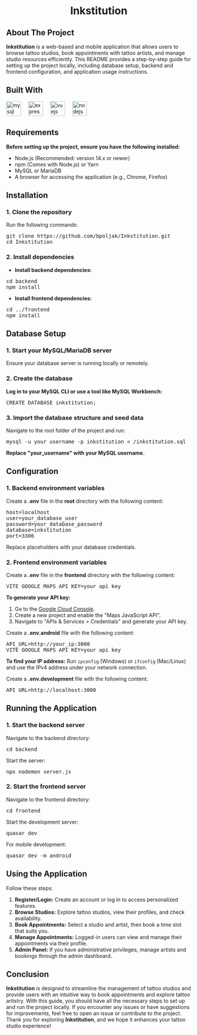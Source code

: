 <h1 align="center">Inkstitution</h1> <h2 align="left">About The Project</h2> <p align="left"><b>Inkstitution</b> is a web-based and mobile application that allows users to browse tattoo studios, book appointments with tattoo artists, and manage studio resources efficiently. This README provides a step-by-step guide for setting up the project locally, including database setup, backend and frontend configuration, and application usage instructions.</p> <h2 align="left">Built With</h2> <div align="left"> <img src="https://skillicons.dev/icons?i=mysql" height="40" alt="mysql logo" /> <img width="12" /> <img src="https://skillicons.dev/icons?i=express" height="40" alt="express logo" /> <img width="12" /> <img src="https://cdn.quasar.dev/logo-v2/512/logo.png" height="40" alt="vuejs logo" /> <img width="12" /> <img src="https://skillicons.dev/icons?i=nodejs" height="40" alt="nodejs logo" /> </div> <h2 align="left">Requirements</h2> <p align="left"><b>Before setting up the project, ensure you have the following installed:</b></p> <ul> <li>Node.js (Recommended: version 14.x or newer)</li> <li>npm (Comes with Node.js) or Yarn</li> <li>MySQL or MariaDB</li> <li>A browser for accessing the application (e.g., Chrome, Firefox)</li> </ul> <h2 align="left">Installation</h2> <h3 align="left">1. Clone the repository</h3> <p align="left">Run the following commands:</p> <pre>git clone https://github.com/bpoljak/Inkstitution.git 
cd Inkstitution</pre> <h3 align="left">2. Install dependencies</h3> <ul> <li><b>Install backend dependencies:</b></li> </ul> <pre>cd backend 
npm install</pre> <ul> <li><b>Install frontend dependencies:</b></li> </ul> <pre>cd ../frontend 
npm install</pre> <h2 align="left">Database Setup</h2> <h3 align="left">1. Start your MySQL/MariaDB server</h3> <p align="left">Ensure your database server is running locally or remotely.</p> <h3 align="left">2. Create the database</h3> <p align="left"><b>Log in to your MySQL CLI or use a tool like MySQL Workbench:</b></p> <pre>CREATE DATABASE inkstitution;</pre> <h3 align="left">3. Import the database structure and seed data</h3> <p align="left">Navigate to the root folder of the project and run:</p> <pre>mysql -u your_username -p inkstitution < /inkstitution.sql</pre> <p align="left"><b>Replace "your_username" with your MySQL username.</b></p> <h2 align="left">Configuration</h2> <h3 align="left">1. Backend environment variables</h3> <p align="left">Create a <b>.env</b> file in the <b>root</b> directory with the following content:</p> <pre>host=localhost 
user=your_database_user 
password=your_database_password 
database=inkstitution
port=3306</pre> <p align="left">Replace placeholders with your database credentials.</p> <h3 align="left">2. Frontend environment variables</h3> <p align="left">Create a <b>.env</b> file in the <b>frontend</b> directory with the following content:</p> <pre>VITE_GOOGLE_MAPS_API_KEY=your_api_key</pre> <p align="left"><b>To generate your API key:</b></p> <ol> <li>Go to the <a href="https://console.cloud.google.com/">Google Cloud Console</a>.</li> <li>Create a new project and enable the "Maps JavaScript API".</li> <li>Navigate to "APIs & Services > Credentials" and generate your API key.</li> </ol> <p align="left">Create a <b>.env.android</b> file with the following content:</p> <pre>API_URL=http://your_ip:3000 
VITE_GOOGLE_MAPS_API_KEY=your_api_key</pre> <p align="left"><b>To find your IP address:</b> Run <code>ipconfig</code> (Windows) or <code>ifconfig</code> (Mac/Linux) and use the IPv4 address under your network connection.</p> <p align="left">Create a <b>.env.development</b> file with the following content:</p> <pre>API_URL=http://localhost:3000</pre> <h2 align="left">Running the Application</h2> <h3 align="left">1. Start the backend server</h3> <p align="left">Navigate to the backend directory:</p> <pre>cd backend</pre> <p align="left">Start the server:</p> <pre>npx nodemon server.js</pre> <h3 align="left">2. Start the frontend server</h3> <p align="left">Navigate to the frontend directory:</p> <pre>cd frontend</pre> <p align="left">Start the development server:</p> <pre>quasar dev</pre> <p align="left">For mobile development:</p> <pre>quasar dev -m android</pre> <h2 align="left">Using the Application</h2> <p align="left">Follow these steps:</p> <ol> <li><b>Register/Login:</b> Create an account or log in to access personalized features.</li> <li><b>Browse Studios:</b> Explore tattoo studios, view their profiles, and check availability.</li> <li><b>Book Appointments:</b> Select a studio and artist, then book a time slot that suits you.</li> <li><b>Manage Appointments:</b> Logged-in users can view and manage their appointments via their profile.</li> <li><b>Admin Panel:</b> If you have administrative privileges, manage artists and bookings through the admin dashboard.</li> </ol> <h2 align="left">Conclusion</h2> <p align="left"><b>Inkstitution</b> is designed to streamline the management of tattoo studios and provide users with an intuitive way to book appointments and explore tattoo artistry. With this guide, you should have all the necessary steps to set up and run the project locally. If you encounter any issues or have suggestions for improvements, feel free to open an issue or contribute to the project. Thank you for exploring <b>Inkstitution</b>, and we hope it enhances your tattoo studio experience!</p>
